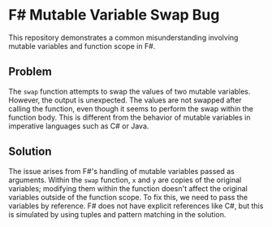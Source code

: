 # F# Mutable Variable Swap Bug

This repository demonstrates a common misunderstanding involving mutable variables and function scope in F#.

## Problem

The `swap` function attempts to swap the values of two mutable variables. However, the output is unexpected.  The values are not swapped after calling the function, even though it seems to perform the swap within the function body. This is different from the behavior of mutable variables in imperative languages such as C# or Java.

## Solution

The issue arises from F#'s handling of mutable variables passed as arguments.  Within the `swap` function, `x` and `y` are copies of the original variables; modifying them within the function doesn't affect the original variables outside of the function scope. To fix this, we need to pass the variables by reference.  F# does not have explicit references like C#, but this is simulated by using tuples and pattern matching in the solution.
